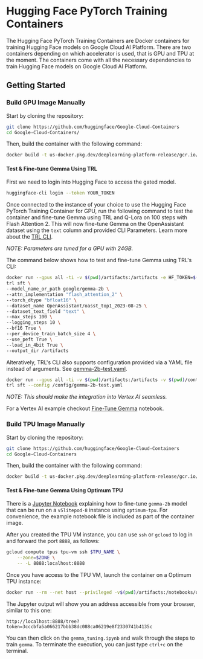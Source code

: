 # Hugging Face PyTorch Training Containers

The Hugging Face PyTorch Training Containers are Docker containers for training Hugging Face models on Google Cloud AI Platform. There are two containers depending on which accelerator is used, that is GPU and TPU at the moment. The containers come with all the necessary dependencies to train Hugging Face models on Google Cloud AI Platform.

## Getting Started

### Build GPU Image Manually

Start by cloning the repository:

```bash
git clone https://github.com/huggingface/Google-Cloud-Containers
cd Google-Cloud-Containers/
```

Then, build the container with the following command:

```bash
docker build -t us-docker.pkg.dev/deeplearning-platform-release/gcr.io/huggingface-pytorch-training-gpu.2.3.0.transformers.4.42.3.py310 -f containers/pytorch/training/gpu/2.3.0/transformers/4.42.3/py310/Dockerfile .
```

#### Test & Fine-tune Gemma Using TRL

First we need to login into Hugging Face to access the gated model.

```bash
huggingface-cli login --token YOUR_TOKEN
```

Once connected to the instance of your choice to use the Hugging Face PyTorch Training Container for GPU, run the following command to test the container and fine-tune Gemma using TRL and Q-Lora on 100 steps with Flash Attention 2. This will now fine-tune Gemma on the OpenAssistant dataset using the `text` column and provided CLI Parameters. Learn more about the [TRL CLI](https://huggingface.co/docs/trl/clis).

_NOTE: Parameters are tuned for a GPU with 24GB._

The command below shows how to test and fine-tune Gemma using TRL's CLI:

```bash
docker run --gpus all -ti -v $(pwd)/artifacts:/artifacts -e HF_TOKEN=$(cat ~/.cache/huggingface/token) us-docker.pkg.dev/deeplearning-platform-release/gcr.io/huggingface-pytorch-training-gpu.2.3.0.transformers.4.42.3.py310 \
trl sft \
--model_name_or_path google/gemma-2b \
--attn_implementation "flash_attention_2" \
--torch_dtype "bfloat16" \
--dataset_name OpenAssistant/oasst_top1_2023-08-25 \
--dataset_text_field "text" \
--max_steps 100 \
--logging_steps 10 \
--bf16 True \
--per_device_train_batch_size 4 \
--use_peft True \
--load_in_4bit True \
--output_dir /artifacts
```

Alteratively, TRL's CLI also supports configuration provided via a YAML file instead of arguments. See [gemma-2b-test.yaml](gemma-2b-test.yaml).

```bash
docker run --gpus all -ti -v $(pwd)/artifacts:/artifacts -v $(pwd)/containers/pytorch/training/gemma-2b-test.yaml:/config/gemma-2b-test.yaml -e HF_TOKEN=$(cat ~/.cache/huggingface/token) us-docker.pkg.dev/deeplearning-platform-release/gcr.io/huggingface-pytorch-training-gpu.2.3.0.transformers.4.42.3.py310 \
trl sft --config /config/gemma-2b-test.yaml
```

_NOTE: This should make the integration into Vertex AI seamless._

For a Vertex AI example checkout [Fine-Tune Gemma](TODO:) notebook.

### Build TPU Image Manually

Start by cloning the repository:

```bash
git clone https://github.com/huggingface/Google-Cloud-Containers
cd Google-Cloud-Containers
```

Then, build the container with the following command:

```bash
docker build -t us-docker.pkg.dev/deeplearning-platform-release/gcr.io/huggingface-pytorch-training-tpu.2.4.0.transformers.4.41.1.py310 -f containers/pytorch/training/tpu/2.4.0/transformers/4.41.1/py310/Dockerfile .
```

#### Test & Fine-tune Gemma Using Optimum TPU

There is a [Jupyter Notebook](https://github.com/huggingface/optimum-tpu/blob/main/examples/language-modeling/gemma_tuning.ipynb) explaining how to fine-tune `gemma-2b` model that can be run on a `v5litepod-8` instance using `optimum-tpu`. For convenience, the example notebook file is included as part of the container image.

After you created the TPU VM instance, you can use `ssh` or `gcloud` to log in and forward the port `8888`, as follows:

```bash
gcloud compute tpus tpu-vm ssh $TPU_NAME \
    --zone=$ZONE \
    -- -L 8888:localhost:8888
```

Once you have access to the TPU VM, launch the container on a Optimum TPU instance:

```bash
docker run --rm --net host --privileged -v$(pwd)/artifacts:/notebooks/output us-docker.pkg.dev/deeplearning-platform-release/gcr.io/huggingface-pytorch-training-tpu.2.4.0.transformers.4.41.1.py310 jupyter notebook --port 8888 --allow-root --no-browser notebooks
```

The Jupyter output will show you an address accessible from your browser, similar to this one:

```
http://localhost:8888/tree?token=3cccbfa5a066217bbb38dc088ca06219e8f2330741b4135c
```

You can then click on the `gemma_tuning.ipynb` and walk through the steps to train `gemma`. To terminate the execution, you can just type `ctrl+c` on the terminal.
